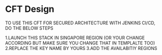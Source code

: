 # CFT Design
TO USE THIS CFT FOR SECURED ARCHITECTURE WITH JENKINS CI/CD, DO THE BELOW STEPS 

1.LAUNCH THIS STACK IN SINGAPORE REGION (OR YOUR CHANGE ACCORDING BUT MAKE SURE YOU CHANGE THAT IN TEMPLALTE TOO)
2.REPLACE THE KEY NAME BY YOURS
3.ADD THE AVAILABITIY REGIONS 

